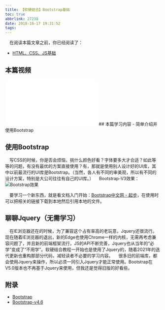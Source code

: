 ```yaml
---
title: 【软硬结合】Bootstrap基础
toc: true
abbrlink: 27238
date: 2018-10-17 19:31:52
tags:
---
```


&emsp;在阅读本篇文章之前，你已经阅读了：
- [HTML、CSS、JS基础](/posts/54080)

## 本篇视频
<iframe src="//player.bilibili.com/player.html?aid=462062924&bvid=BV16L411n7Pi&cid=379908862&page=12" scrolling="no" border="0" frameborder="no" framespacing="0" allowfullscreen="true" class="bilibili-video"> </iframe>
## 本篇学习内容
- 简单介绍并使用Bootstrap



## 使用Bootstrap
&emsp;写CSS的时候，你是否会烦恼，挑什么颜色好看？字体要多大才合适？如此等等的问题，有没有最优的方案直接使用？有，那就是使用别人设计好的UI库，其中以前最流行的UI库是Bootstrap。（当然，各人有不同的审美观，所以有不同的设计方案，特别是大公司往往有自己的UI库。）
&emsp;Bootstrap-V3效果：
![Bootstrap效果](/blog/blog_images/Bootstrap效果.webp)


&emsp;要学习一个新东西，就是看文档入门开始：[Bootstrap中文网 - 起步](https://v3.bootcss.com/getting-started/)，在使用时可以把相关的链接下载到本地然后引用本地的文件。


## 聊聊Jquery（无需学习）
&emsp;在IE浏览器还在的时候，为了兼容这个占有率高的老玩意，Jquery还很流行。现在随着IE浏览器的退出，新的Edge也使用Chrome一样的内核，无需再考虑兼容问题了，并且新的前端框架流行，JS的API不断完善，Jquery也从当年的“必学”变成了“不用学”。软硬结合教程一开始也是使用了Jquery的，随着2021年的迭代更新也重构那部分代码，减轻读者不必要的学习内容。
&emsp;很多旧的前端库，都会使用Jquery来操作，所以必须一同引入Jquery才能正常使用。Bootstrap在V5.0版本也不再基于Jquery来使用，但我还是觉得旧版的好看些。


## 附录
- [Bootstrap](https://getbootstrap.com/)
- [Bootstrap-v4.6](https://getbootstrap.com/docs/4.6/getting-started/introduction/)
